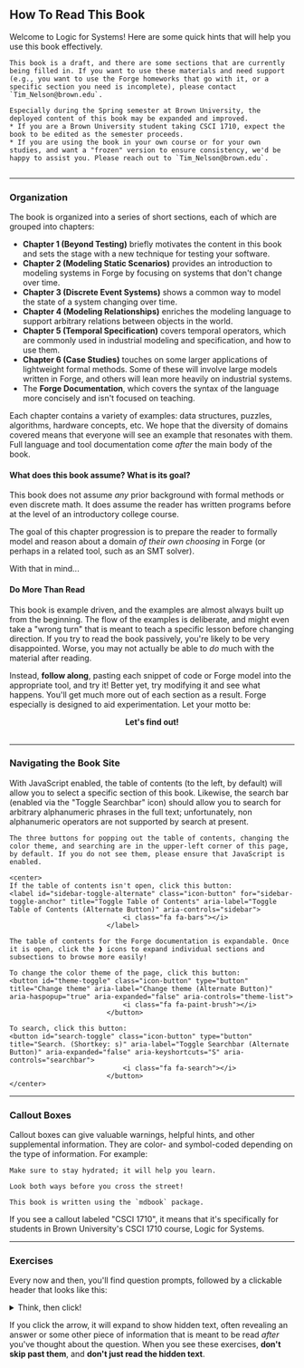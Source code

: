 ## How To Read This Book 

Welcome to Logic for Systems! Here are some quick hints that will help you use this book effectively.

~~~admonish note title="This book is a draft!"
This book is a draft, and there are some sections that are currently being filled in. If you want to use these materials and need support (e.g., you want to use the Forge homeworks that go with it, or a specific section you need is incomplete), please contact `Tim_Nelson@brown.edu`. 

Especially during the Spring semester at Brown University, the deployed content of this book may be expanded and improved. 
* If you are a Brown University student taking CSCI 1710, expect the book to be edited as the semester proceeds.
* If you are using the book in your own course or for your own studies, and want a "frozen" version to ensure consistency, we'd be happy to assist you. Please reach out to `Tim_Nelson@brown.edu`. 


~~~

---

### Organization 

The book is organized into a series of short sections, each of which are grouped into chapters: 
* **Chapter 1 (Beyond Testing)** briefly motivates the content in this book and sets the stage with a new technique for testing your software. 
* **Chapter 2 (Modeling Static Scenarios)** provides an introduction to modeling systems in Forge by focusing on systems that don't change over time. 
* **Chapter 3 (Discrete Event Systems)** shows a common way to model the state of a system changing over time. 
* **Chapter 4 (Modeling Relationships)** enriches the modeling language to support arbitrary relations between objects in the world.
* **Chapter 5 (Temporal Specification)** covers temporal operators, which are commonly used in industrial modeling and specification, and how to use them. 
* **Chapter 6 (Case Studies)** touches on some larger applications of lightweight formal methods. Some of these will involve large models written in Forge, and others will lean more heavily on industrial systems.
* The **Forge Documentation**, which covers the syntax of the language more concisely and isn't focused on teaching.

Each chapter contains a variety of examples: data structures, puzzles, algorithms, hardware concepts, etc. We hope that the diversity of domains covered means that everyone will see an example that resonates with them. Full language and tool documentation come _after_ the main body of the book. 

#### What does this book assume? What is its goal? 

This book does not assume *any* prior background with formal methods or even discrete math. It does assume the reader has written programs before at the level of an introductory college course. 

The goal of this chapter progression is to prepare the reader to formally model and reason about a domain *of their own choosing* in Forge (or perhaps in a related tool, such as an SMT solver). 

With that in mind...

#### Do More Than Read

This book is example driven, and the examples are almost always built up from the beginning. The flow of the examples is deliberate, and might even take a "wrong turn" that is meant to teach a specific lesson before changing direction. If you try to read the book passively, you're likely to be very disappointed. Worse, you may not actually be able to _do_ much with the material after reading.

Instead, **follow along**, pasting each snippet of code or Forge model into the appropriate tool, and try it! Better yet, try modifying it and see what happens. You'll get much more out of each section as a result. Forge especially is designed to aid experimentation. Let your motto be:

<center><strong>Let's find out!</strong></center>
<br/>

---

### Navigating the Book Site

With JavaScript enabled, the table of contents (to the left, by default) will allow you to select a specific section of this book. Likewise, the search bar (enabled via the "Toggle Searchbar" icon) should allow you to search for arbitrary alphanumeric phrases in the full text; unfortunately, non alphanumeric operators are not supported by search at present.

```admonish hint title="Table of Contents, Theme, and Search"
The three buttons for popping out the table of contents, changing the color theme, and searching are in the upper-left corner of this page, by default. If you do not see them, please ensure that JavaScript is enabled.

<center>
If the table of contents isn't open, click this button:
<label id="sidebar-toggle-alternate" class="icon-button" for="sidebar-toggle-anchor" title="Toggle Table of Contents" aria-label="Toggle Table of Contents (Alternate Button)" aria-controls="sidebar">
                            <i class="fa fa-bars"></i>
                        </label>

The table of contents for the Forge documentation is expandable. Once it is open, click the ❱ icons to expand individual sections and subsections to browse more easily! 

To change the color theme of the page, click this button:
<button id="theme-toggle" class="icon-button" type="button" title="Change theme" aria-label="Change theme (Alternate Button)" aria-haspopup="true" aria-expanded="false" aria-controls="theme-list">
                            <i class="fa fa-paint-brush"></i>
                        </button>

To search, click this button:
<button id="search-toggle" class="icon-button" type="button" title="Search. (Shortkey: s)" aria-label="Toggle Searchbar (Alternate Button)" aria-expanded="false" aria-keyshortcuts="S" aria-controls="searchbar">
                            <i class="fa fa-search"></i>
                        </button>
</center>
```

---

### Callout Boxes

Callout boxes can give valuable warnings, helpful hints, and other supplemental information. They are color- and symbol-coded depending on the type of information. For example:

~~~admonish tip title="This is a helpful tip."
Make sure to stay hydrated; it will help you learn.
~~~

~~~admonish warning title="This is a warning!"
Look both ways before you cross the street!
~~~

~~~admonish note title="This is a side note."
This book is written using the `mdbook` package. 
~~~

If you see a callout labeled "CSCI 1710", it means that it's specifically for students in Brown University's CSCI 1710 course, Logic for Systems.

---

### Exercises

Every now and then, you'll find question prompts, followed by a clickable header that looks like this: 

<details>
<summary>Think, then click!</summary>

**SPOILER TEXT**

</details> 

If you click the arrow, it will expand to show hidden text, often revealing an answer or some other piece of information that is meant to be read _after_ you've thought about the question. When you see these exercises, **don't skip past them**, and **don't just read the hidden text**. 

